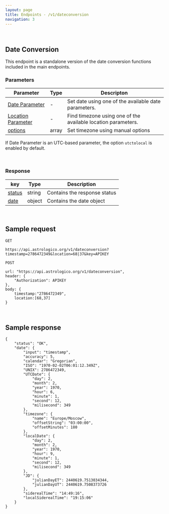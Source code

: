 ```yaml
---
layout: page
title: Endpoints - /v1/dateconversion
navigation: 3
---
```


<style>
	.inner a {
		color: royalblue;
		font-weight: bold;
	}
	.inner code {
		font-size: 100%;
	}
	.navigation li {
		padding: 5px;
	}
	@media (min-width: 745px) {
		.sidebar {
			width: 30%;
		}
	}
</style>

<br>

## Date Conversion

This endpoint is a standalone version of the date conversion functions included in the main endpoints.

### Parameters

| Parameter | Type | Descripton |
|---|---|---|
| [Date Parameter](/astrologico/param_date.html) | - | Set date using one of the available date parameters. |
| [Location Parameter](/astrologico/param_location.html) | - | Find timezone using one of the available location parameters. |
| [options](/astrologico/param_options.html) | array | Set timezone using manual options |

If Date Parameter is an UTC-based parameter, the option `utctolocal` is enabled by default.

<br>

### Response

| key | Type | Description |
|---|---|---|
| [status](/astrologico/res_status.html) | string | Contains the response status |
| [date](/astrologico/res_metadata.html#date) | object | Contains the date object |

<br>

## Sample request

```
GET

https://api.astrologico.org/v1/dateconversion?timestamp=2786472349&location=68|37&key=APIKEY
```

```
POST

url: "https://api.astrologico.org/v1/dateconversion",
header: {
	"Authorization": APIKEY
},
body: {
	timestamp:"2786472349",
	location:[68,37]
}
```

<br>

## Sample response

```
{
	"status": "OK",
	"date": {
		"input": "timestamp",
		"accuracy": 5,
		"calendar": "Gregorian",
		"ISO": "1970-02-02T06:01:12.349Z",
		"UNIX": 2786472349,
		"UTCDate": {
			"day": 2,
			"month": 2,
			"year": 1970,
			"hour": 6,
			"minute": 1,
			"second": 12,
			"milisecond": 349
		},
		"timezone": {
			"name": "Europe/Moscow",
			"offsetString": "03:00:00",
			"offsetMinutes": 180
		},
		"localDate": {
			"day": 2,
			"month": 2,
			"year": 1970,
			"hour": 9,
			"minute": 1,
			"second": 12,
			"milisecond": 349
		},
		"JD": {
			"julianDayET": 2440619.7513034344,
			"julianDayUT": 2440619.7508373726
		},
		"siderealTime": "14:49:16",
		"localSiderealTime": "19:15:06"
	}
}
```

<br><br><br>

